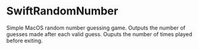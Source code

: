 # SwiftRandomNumber
Simple MacOS random number guessing game.
Outputs the number of guesses made after each valid guess.
Ouputs the number of times played before exiting. 
